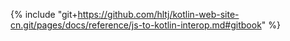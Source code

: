 {% include "git+https://github.com/hltj/kotlin-web-site-cn.git/pages/docs/reference/js-to-kotlin-interop.md#gitbook" %}
